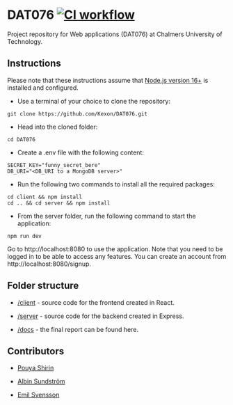 # DAT076 [![CI workflow](https://github.com/Kexon/DAT076/actions/workflows/ci.yml/badge.svg)](https://github.com/Kexon/DAT076/actions/workflows/ci.yml)

Project repository for Web applications (DAT076) at Chalmers University of Technology.
  

## Instructions

Please note that these instructions assume that [Node.js version 16+](https://nodejs.org/en/download) is installed and configured.

- Use a terminal of your choice to clone the repository:
```console
git clone https://github.com/Kexon/DAT076.git
```
- Head into the cloned folder:
```console
cd DAT076
```
- Create a .env file with the following content:
```console
SECRET_KEY="funny_secret_bere"
DB_URI="<DB_URI to a MongoDB server>"
```
- Run the following two commands to install all the required packages:
```console
cd client && npm install
cd .. && cd server && npm install
```
- From the server folder, run the following command to start the application:
```console
npm run dev
```
Go to http://localhost:8080 to use the application. Note that you need to be logged in to be able to access any features. You can create an account from http://localhost:8080/signup.

  

## Folder structure

- [/client](https://github.com/Kexon/DAT076/tree/main/client) - source code for the frontend created in React.

- [/server](https://github.com/Kexon/DAT076/tree/main/server) - source code for the backend created in Express.

- [/docs](https://github.com/Kexon/DAT076/tree/main/docs) - the final report can be found here.

## Contributors
- [Pouya Shirin](https://github.com/Kexon)

- [Albin Sundström](https://github.com/sundstromalbin)

- [Emil Svensson](https://github.com/emilsvennesson)
